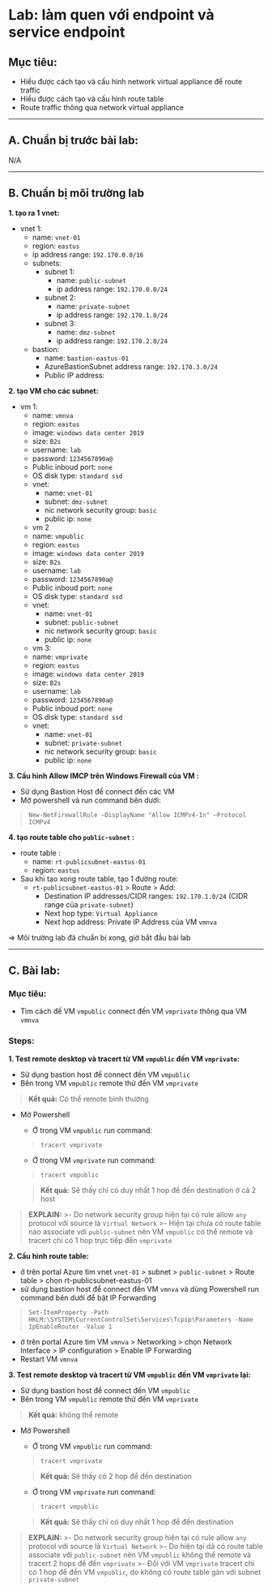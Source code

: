 # Lab: làm quen với endpoint và service endpoint
## Mục tiêu: 
- Hiểu được cách tạo và cấu hình network virtual appliance để route traffic
- Hiểu được cách tạo và cấu hình route table
- Route traffic thông qua network virtual appliance

---
## A. Chuẩn bị trước bài lab:
N/A

---
## B. Chuẩn bị môi trường lab
**1. tạo ra 1 vnet:**
  - vnet 1:
    - name: `vnet-01`
    - region: `eastus`
    - ip address range: `192.170.0.0/16`
    - subnets:
        - subnet 1:
            - name: `public-subnet`
            - ip address range: `192.170.0.0/24`
        - subnet 2:
            - name: `private-subnet`
            - ip address range: `192.170.1.0/24`
        - subnet 3:
            - name: `dmz-subnet`
            - ip address range: `192.170.2.0/24`
    - bastion:
        - name: `bastion-eastus-01`
        - AzureBastionSubnet address range: `192.170.3.0/24`
        - Public IP address:

**2. tạo VM cho các subnet:**
  - vm 1:
    - name: `vmnva`
    - region: `eastus`
    - image: `windows data center 2019`
    - size: `B2s`
    - username: `lab`
    - password: `1234567890a@`
    - Public inboud port: `none`
    - OS disk type: `standard ssd`
    - vnet:
      - name: `vnet-01`
      - subnet: `dmz-subnet`
      - nic network security group: `basic`
      - public ip: `none`
    - vm 2
    - name: `vmpublic`
    - region: `eastus`
    - image: `windows data center 2019`
    - size: `B2s`
    - username: `lab`
    - password: `1234567890a@`
    - Public inboud port: `none`
    - OS disk type: `standard ssd`
    - vnet:
      - name: `vnet-01`
      - subnet: `public-subnet`
      - nic network security group: `basic`
      - public ip: `none`
    - vm 3:
    - name: `vmprivate`
    - region: `eastus`
    - image: `windows data center 2019`
    - size: `B2s`
    - username: `lab`
    - password: `1234567890a@`
    - Public inboud port: `none`
    - OS disk type: `standard ssd`
    - vnet:
      - name: `vnet-01`
      - subnet: `private-subnet`
      - nic network security group: `basic`
      - public ip: `none`

**3. Cấu hình Allow IMCP trên Windows Firewall của VM :**
  - Sử dụng Bastion Host để connect đến các VM
  - Mở powershell và run command bên dưới:
  > ``New-NetFirewallRule –DisplayName "Allow ICMPv4-In" –Protocol ICMPv4``

**4. tạo route table cho `public-subnet` :**
  - route table :
    - name: `rt-publicsubnet-eastus-01`
    - region: `eastus`
  - Sau khi tạo xong route table, tạo 1 đường route:
    - `rt-publicsubnet-eastus-01` > Route > Add:
      - Destination IP addresses/CIDR ranges: `192.170.1.0/24` (CIDR range của `private-subnet`)
      - Next hop type: `Virtual Appliance`
      - Next hop address: Private IP Address của VM `vmnva`

=> Môi trường lab đã chuẩn bị xong, giờ bắt đầu bài lab

---
## C. Bài lab:
### Mục tiêu:
- Tìm cách để VM `vmpublic` connect đến VM `vmprivate` thông qua VM `vmnva`

### Steps:
**1. Test remote desktop và tracert từ VM `vmpublic` đến VM `vmprivate`:**
  - Sử dụng bastion host để connect đến VM `vmpublic`
  - Bên trong VM `vmpublic` remote thử đến VM `vmprivate`
  >**Kết quả:** Có thể remote bình thường
  - Mở Powershell
    - Ở trong VM `vmpublic` run command:
    > ``tracert vmprivate``
    - Ở trong VM `vmprivate` run command:
    > ``tracert vmpublic``

    >**Kết quả:** Sẽ thấy chỉ có duy nhất 1 hop để đến destination ở cả 2 host

  > **EXPLAIN:**
    >- Do network security group hiện tại có rule allow `any` protocol với source là `Virtual Network`
    >- Hiện tại chưa có route table nào associate với `public-subnet` nên VM `vmpublic` có thể remote và tracert chỉ có 1 hop trực tiếp đến `vmprivate`


**2. Cấu hình route table:**
  - ở trên portal Azure tìm vnet `vnet-01` > subnet > `public-subnet` > Route table > chọn rt-publicsubnet-eastus-01
  - sử dụng bastion host để connect đến VM `vmnva` và dùng Powershell run command bên dưới để bật IP Forwarding
  > ``Set-ItemProperty -Path HKLM:\SYSTEM\CurrentControlSet\Services\Tcpip\Parameters -Name IpEnableRouter -Value 1``
  - ở trên portal Azure tìm VM `vmnva` > Networking > chọn Network Interface > IP configuration > Enable IP Forwarding
  - Restart VM `vmnva`

**3. Test remote desktop và tracert từ VM `vmpublic` đến VM `vmprivate` lại:**
  - Sử dụng bastion host để connect đến VM `vmpublic`
  - Bên trong VM `vmpublic` remote thử đến VM `vmprivate`
  >**Kết quả:** không thể remote
  - Mở Powershell
    - Ở trong VM `vmpublic` run command:
    > ``tracert vmprivate``

    >**Kết quả:** Sẽ thấy có 2 hop để đến destination
    - Ở trong VM `vmprivate` run command:
    > ``tracert vmpublic``

    >**Kết quả:** Sẽ thấy chỉ có duy nhất 1 hop để đến destination

  > **EXPLAIN:**
    >- Do network security group hiện tại có rule allow `any` protocol với source là `Virtual Network`
    >- Do hiện tại dã có route table associate với `public-subnet` nên VM `vmpublic` không thể remote và tracert 2 hops để đến `vmprivate`
    >- Đối với VM `vmprivate` tracert chỉ có 1 hop để đến VM `vmpublic`, do không có route table gán với subnet `private-subnet`
